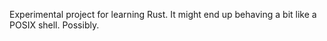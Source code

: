 Experimental project for learning Rust. It might end up behaving a bit like a POSIX shell. Possibly.
